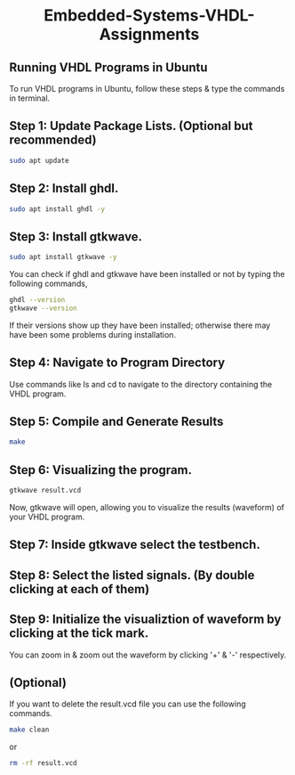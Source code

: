 <div align="center">
  <h1>Embedded-Systems-VHDL-Assignments</h1>
</div>



<h2>Running VHDL Programs in Ubuntu</h2>

To run VHDL programs in Ubuntu, follow these steps & type the commands in terminal.

## Step 1: Update Package Lists. (Optional but recommended)
  ```bash
  sudo apt update
  ```



## Step 2: Install ghdl.
  ```bash
 sudo apt install ghdl -y
  ```
## Step 3: Install gtkwave.
  ```bash
 sudo apt install gtkwave -y
  ```
You can check if ghdl and gtkwave have been installed or not by typing the following commands,
  ```bash
  ghdl --version
  gtkwave --version
  ```

  If their versions show up they have been installed; otherwise there may have been some problems during installation.

## Step 4: Navigate to Program Directory
Use commands like ls and cd to navigate to the directory containing the VHDL program.

## Step 5: Compile and Generate Results
  ```bash
 make
  ```
## Step 6: Visualizing the program.
  ```bash
 gtkwave result.vcd
  ```
Now, gtkwave will open, allowing you to visualize the results (waveform) of your VHDL program.

## Step 7: Inside gtkwave select the testbench.

## Step 8: Select the listed signals. (By double clicking at each of them)

## Step 9: Initialize the visualiztion of waveform by clicking at the tick mark.
You can zoom in & zoom out the waveform by clicking '+' & '-' respectively.

## (Optional)
If you want to delete the result.vcd file you can use the following commands.
 ```bash
make clean
  ```
or
 ```bash
rm -rf result.vcd
  ```



